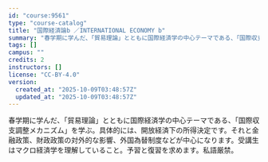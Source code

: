 ```yaml
---
id: "course:9561"
type: "course-catalog"
title: "国際経済論b ／INTERNATIONAL ECONOMY b"
summary: "春学期に学んだ、「貿易理論」とともに国際経済学の中心テーマである、「国際収支調整メカニズム」を学ぶ。具体的には、開放経済下の所得決定です。それと金融政策、財政政策の対外的な影響、外国為替制度などが中心になります。受講生はマクロ経済学を理解し…"
tags: []
campus: ""
credits: 2
instructors: []
license: "CC-BY-4.0"
version:
  created_at: "2025-10-09T03:48:57Z"
  updated_at: "2025-10-09T03:48:57Z"
---
```

春学期に学んだ、「貿易理論」とともに国際経済学の中心テーマである、「国際収支調整メカニズム」を学ぶ。具体的には、開放経済下の所得決定です。それと金融政策、財政政策の対外的な影響、外国為替制度などが中心になります。受講生はマクロ経済学を理解していること。予習と復習を求めます。私語厳禁。
